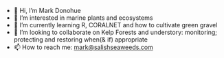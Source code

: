 - 👋 Hi, I’m Mark Donohue
- 👀 I’m interested in marine plants and ecosystems
- 🌱 I’m currently learning R, CORALNET and how to cultivate green gravel
- 💞️ I’m looking to collaborate on Kelp Forests and understory: monitoring; protecting and restoring when(& if) appropriate
- 📫 How to reach me: mark@salishseaweeds.com

<!---
mrdonohue/mrdonohue is a ✨ special ✨ repository because its `README.md` (this file) appears on your GitHub profile.
You can click the Preview link to take a look at your changes.
--->
